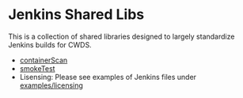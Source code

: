 # Jenkins Shared Libs

This is a collection of shared libraries designed to largely standardize
Jenkins builds for CWDS.

* [containerScan](docs/containerScan.md)
* [smokeTest](docs/smokeTest.md)
* Lisensing: Please see examples of Jenkins files under [examples/licensing](examples/licensing)
